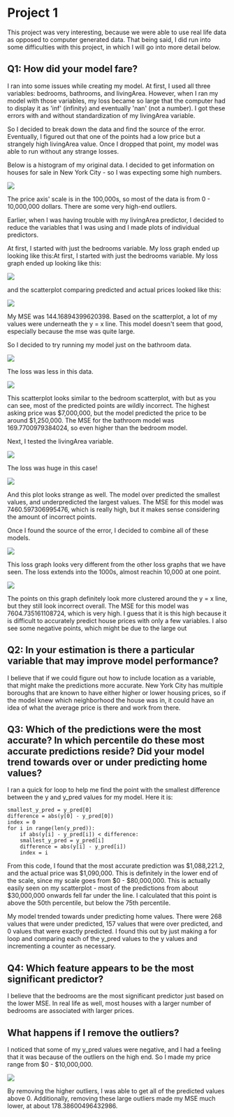 # Project 1

This project was very interesting, because we were able to use
real life data as opposed to computer generated data. That being
said, I did run into some difficulties with this project, in which
I will go into more detail below. 

## Q1: How did your model fare?

I ran into some issues while creating my model. At first, I used
all three variables: bedrooms, bathrooms, and livingArea. However,
when I ran my model with those variables, my loss became so large
that the computer had to display it as 'inf' (infinity) and eventually
'nan' (not a number). I got these errors with and without standardization
of my livingArea variable.

So I decided to break down the data and find the source of the error.
Eventually, I figured out that one of the points had a low price
but a strangely high livingArea value. Once I dropped that point, my
model was able to run without any strange losses. 

Below is a histogram of my original data. I decided to get information
on houses for sale in New York City - so I was expecting some high numbers.

![](images/housing_hist_og.png)

The price axis' scale is in the 100,000s, so most of the data is from
0 - 10,000,000 dollars. There are some very high-end outliers.

Earlier, when I was having trouble with my livingArea predictor, I decided
to reduce the variables that I was using and I made plots of individual predictors.

At first, I started with just the bedrooms variable. My loss
graph ended up looking like this:At first, I started with just the bedrooms variable. My loss
graph ended up looking like this:

![](images/housing_bed_loss.png)

and the scatterplot comparing predicted and actual prices looked like this:

![](images/housing_bed_plot.png)

My MSE was 144.16894399620398. Based on the scatterplot, a lot of my values
were underneath the y = x line. This model doesn't seem that
good, especially because the mse was quite large.

So I decided to try running my model just on the bathroom data.

![](images/housing_bath_loss.png)

The loss was less in this data.

![](images/housing_bath_plot.png)

This scatterplot looks similar to the bedroom scatterplot, with
but as you can see, most of the predicted points are wildly incorrect.
The highest asking price was $7,000,000, but the model predicted
the price to be around $1,250,000. The MSE for the bathroom
model was 169.7700979384024, so even higher than the bedroom model.

Next, I tested the livingArea variable. 

![](images/housing_loss_area.png)

The loss was huge in this case!

![](images/housing_area_plot.png)

And this plot looks strange as well. The model over predicted the smallest
values, and underpredicted the largest values. The MSE
for this model was 7460.597306995476, which is really high, but it makes
sense considering the amount of incorrect points.

Once I found the source of the error, I decided to combine all of these models. 

![](images/housing_loss_all.png)

This loss graph looks very different from the other loss graphs that we have seen.
The loss extends into the 1000s, almost reachin 10,000 at one point.

![](images/housing_plot_all.png)

The points on this graph definitely look more clustered
around the y = x line, but they still look incorrect overall.
The MSE for this model was 7604.735161108724, which is very high.
I guess that it is this high because it is difficult to accurately 
predict house prices with only a few variables. I also see some negative
points, which might be due to the large out

## Q2: In your estimation is there a particular variable that may improve model performance?

I believe that if we could figure out how to include location as a variable,
that might make the predictions more accurate. New York City has multiple boroughs that are known
to have either higher or lower housing prices, so if the model
knew which neighborhood the house was in, it could have an idea of what the 
average price is there and work from there. 

## Q3: Which of the predictions were the most accurate? In which percentile do these most accurate predictions reside? Did your model trend towards over or under predicting home values?

I ran a quick for loop to help me find the point with the smallest
difference between the y and y_pred values for my
model. Here it is:

    smallest_y_pred = y_pred[0]
    difference = abs(y[0] - y_pred[0])
    index = 0
    for i in range(len(y_pred)):
        if abs(y[i] - y_pred[i]) < difference:
        smallest_y_pred = y_pred[i]
        difference = abs(y[i] - y_pred[i])
        index = i

From this code, I found that the most accurate prediction was
$1,088,221.2, and the actual price was $1,090,000. This is definitely in
the lower end of the scale, since my scale goes from $0 -
$80,000,000. This is actually easily seen on my scatterplot -
most of the predictions from about $30,000,000 onwards fell far
under the line. I calculated that this point is above the 50th
percentile, but below the 75th percentile.

My model trended towards under predicting home values. There were
268 values that were under predicted, 157 values that were over predicted,
and 0 values that were exactly predicted. I found this out by just
making a for loop and comparing each of the y_pred values to the y
values and incrementing a counter as necessary. 

## Q4: Which feature appears to be the most significant predictor?

I believe that the bedrooms are the most significant predictor
just based on the lower MSE. In real life as well, most houses
with a larger number of bedrooms are associated with larger
prices.

## What happens if I remove the outliers?

I noticed that some of my y_pred values were negative, and I had
a feeling that it was because of the outliers on the high end. So I 
made my price range from $0 - $10,000,000. 

![](images/housing_100_plot.png)

By removing the higher outliers, I was able to get all of the 
predicted values above 0. Additionally, removing these large
outliers made my MSE much lower, at about 178.38600496432986. 

















